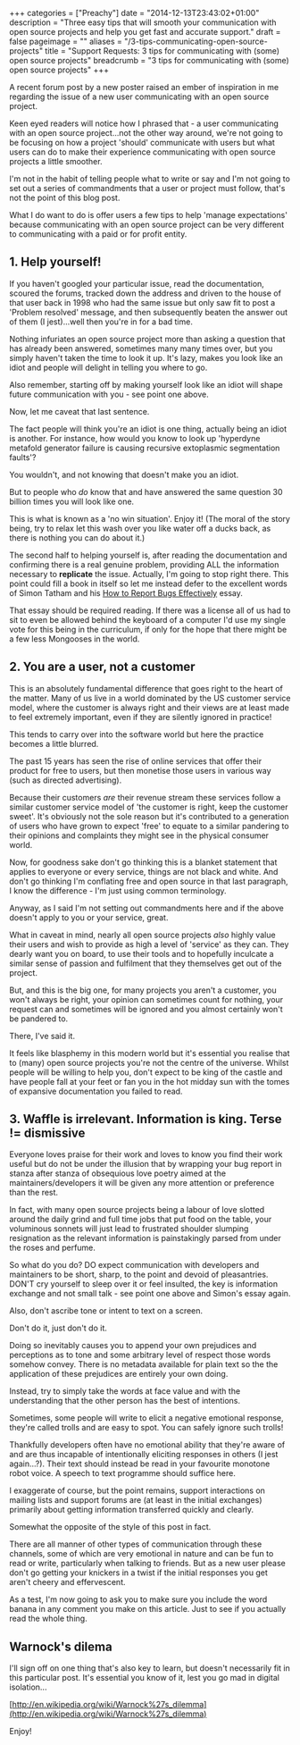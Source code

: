 +++
categories = ["Preachy"]
date = "2014-12-13T23:43:02+01:00"
description = "Three easy tips that will smooth your communication with open source projects and help you get fast and accurate support."
draft = false
pageimage = ""
aliases = "/3-tips-communicating-open-source-projects"
title = "Support Requests: 3 tips for communicating with (some) open source projects"
breadcrumb = "3 tips for communicating with (some) open source projects"
+++

A recent forum post by a new poster raised an ember of inspiration in me regarding the issue of a new user communicating with an open source project.

Keen eyed readers will notice how I phrased that - a user communicating with an open source project...not the other way around, we're not going to be focusing on how a project 'should' communicate with users but what users can do to make their experience communicating with open source projects a little smoother.

I'm not in the habit of telling people what to write or say and I'm not going to set out a series of commandments that a user or project must follow, that's not the point of this blog post.

What I do want to do is offer users a few tips to help 'manage expectations' because communicating with an open source project can be very different to communicating with a paid or for profit entity.

## 1. Help yourself!

If you haven't googled your particular issue, read the documentation, scoured the forums, tracked down the address and driven to the house of that user back in 1998 who had the same issue but only saw fit to post a 'Problem resolved' message, and then subsequently beaten the answer out of them (I jest)...well then you're in for a bad time.

Nothing infuriates an open source project more than asking a question that has already been answered, sometimes many many times over, but you simply haven't taken the time to look it up. It's lazy, makes you look like an idiot and people will delight in telling you where to go.

Also remember, starting off by making yourself look like an idiot will shape future communication with you - see point one above.

Now, let me caveat that last sentence.

The fact people will think you're an idiot is one thing, actually being an idiot is another. For instance, how would you know to look up 'hyperdyne metafold generator failure is causing recursive extoplasmic segmentation faults'?

You wouldn't, and not knowing that doesn't make you an idiot.

But to people who <em>do</em> know that and have answered the same question 30 billion times you will look like one.

This is what is known as a 'no win situation'. Enjoy it! (The moral of the story being, try to relax let this wash over you like water off a ducks back, as there is nothing you can do about it.)

The second half to helping yourself is, after reading the documentation and confirming there is a real genuine problem, providing ALL the information necessary to <strong>replicate</strong> the issue. Actually, I'm going to stop right there. This point could fill a book in itself so let me instead defer to the excellent words of Simon Tatham and his <a href="http://www.chiark.greenend.org.uk/~sgtatham/bugs.html">How to Report Bugs Effectively</a> essay.

That essay should be required reading. If there was a license all of us had to sit to even be allowed behind the keyboard of a computer I'd use my single vote for this being in the curriculum, if only for the hope that there might be a few less Mongooses in the world.

## 2. You are a user, not a customer

This is an absolutely fundamental difference that goes right to the heart of the matter. Many of us live in a world dominated by the US customer service model, where the customer is always right and their views are at least made to feel extremely important, even if they are silently ignored in practice!

This tends to carry over into the software world but here the practice becomes a little blurred.
<!--more-->
The past 15 years has seen the rise of online services that offer their product for free to users, but then monetise those users in various way (such as directed advertising).

Because their customers <em>are</em> their revenue stream these services follow a similar customer service model of 'the customer is right, keep the customer sweet'. It's obviously not the sole reason but it's contributed to a generation of users who have grown to expect 'free' to equate to a similar pandering to their opinions and complaints they might see in the physical consumer world.

Now, for goodness sake don't go thinking this is a blanket statement that applies to everyone or every service, things are not black and white. And don't go thinking I'm conflating free and open source in that last paragraph, I know the difference - I'm just using common terminology.

Anyway, as I said I'm not setting out commandments here and if the above doesn't apply to you or your service, great.

What in caveat in mind, nearly all open source projects _also_ highly value their users and wish to provide as high a level of 'service' as they can. They dearly want you on board, to use their tools and to hopefully inculcate a similar sense of passion and fulfilment that they themselves get out of the project.

But, and this is the big one, for many projects you aren't a customer, you won't always be right, your opinion can sometimes count for nothing, your request can and sometimes will be ignored and you almost certainly won't be pandered to.

There, I've said it.

It feels like blasphemy in this modern world but it's essential you realise that to (many) open source projects you're not the centre of the universe. Whilst people will be willing to help you, don't expect to be king of the castle and have people fall at your feet or fan you in the hot midday sun with the tomes of expansive documentation you failed to read.

## 3. Waffle is irrelevant. Information is king. Terse != dismissive

Everyone loves praise for their work and loves to know you find their work useful but do not be under the illusion that by wrapping your bug report in stanza after stanza of obsequious love poetry aimed at the maintainers/developers it will be given any more attention or preference than the rest.

In fact, with many open source projects being a labour of love slotted around the daily grind and full time jobs that put food on the table, your voluminous sonnets will just lead to frustrated shoulder slumping resignation as the relevant information is painstakingly parsed from under the roses and perfume.

So what do you do? DO expect communication with developers and maintainers to be short, sharp, to the point and devoid of pleasantries. DON'T cry yourself to sleep over it or feel insulted, the key is information exchange and not small talk - see point one above and Simon's essay again.

Also, don't ascribe tone or intent to text on a screen.

Don't do it, just don't do it.

Doing so inevitably causes you to append your own prejudices and perceptions as to tone and some arbitrary level of respect those words somehow convey. There is no metadata available for plain text so the the application of these prejudices are entirely your own doing. 

Instead, try to simply take the words at face value and with the understanding that the other person has the best of intentions. 

Sometimes, some people will write to elicit a negative emotional response, they're called trolls and are easy to spot. You can safely ignore such trolls!

Thankfully developers often have no emotional ability that they're aware of and are thus incapable of intentionally eliciting responses in others (I jest again...?). Their text should instead be read in your favourite monotone robot voice. A speech to text programme should suffice here.

I exaggerate of course, but the point remains, support interactions on mailing lists and support forums are (at least in the initial exchanges) primarily about getting information transferred quickly and clearly.

Somewhat the opposite of the style of this post in fact.

There are all manner of other types of communication through these channels, some of which are very emotional in nature and can be fun to read or write, particularly when talking to friends. But as a new user please don't go getting your knickers in a twist if the initial responses you get aren't cheery and effervescent.

As a test, I'm now going to ask you to make sure you include the word banana in any comment you make on this article. Just to see if you actually read the whole thing.

<h2>Warnock's dilema</h2>

I'll sign off on one thing that's also key to learn, but doesn't necessarily fit in this particular post. It's essential you know of it, lest you go mad in digital isolation...

[http://en.wikipedia.org/wiki/Warnock%27s_dilemma](http://en.wikipedia.org/wiki/Warnock%27s_dilemma)

Enjoy!
